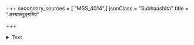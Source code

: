 +++
secondary_sources = [ "MSS_4014",]
jsonClass = "Subhaashita"
title = "अस्यास्तुङ्गमिव"

+++

<details><summary>Text</summary>

अस्यास्तुङ्गमिव स्तनद्वयमिदं निम्नेव नाभिः स्थिता दृश्यन्ते विषमोन्नताश्च वलयो भित्तौ समायामपि।  
अङ्गे च प्रतिभाति मार्दवमिदं स्निग्धस्वभावश्चिरं प्रेम्णा मन्मुखचन्द्रमीक्षत इव स्मेरेव वक्तीति च॥
</details>
